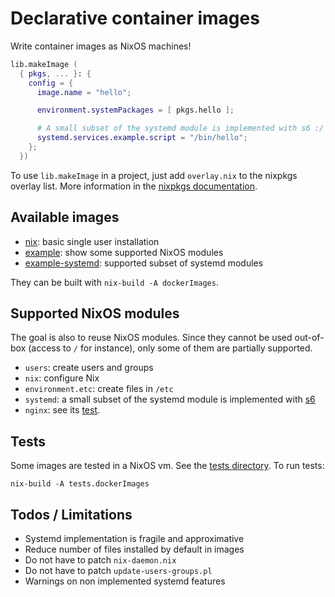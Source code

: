 # Declarative container images

Write container images as NixOS machines!

```nix
lib.makeImage (
  { pkgs, ... }: {
    config = {
      image.name = "hello";

      environment.systemPackages = [ pkgs.hello ];

      # A small subset of the systemd module is implemented with s6 :/
      systemd.services.example.script = "/bin/hello";
    };
  })
```

To use `lib.makeImage` in a project, just add `overlay.nix` to the
nixpkgs overlay list. More information in the [nixpkgs
documentation](https://nixos.org/nixpkgs/manual/#sec-overlays-install).


## Available images

- [nix](images/nix.nix): basic single user installation
- [example](images/example.nix): show some supported NixOS modules
- [example-systemd](images/example-systemd.nix): supported subset of systemd modules

They can be built with `nix-build -A dockerImages`.


## Supported NixOS modules

The goal is also to reuse NixOS modules. Since they cannot be used
out-of-box (access to `/` for instance), only some of them are
partially supported.

- `users`: create users and groups
- `nix`: configure Nix
- `environment.etc`: create files in `/etc`
- `systemd`: a small subset of the systemd module is implemented with [s6](https://www.skarnet.org/software/s6/)
- `nginx`: see its [test](./tests/nginx.nix).


## Tests

Some images are tested in a NixOS vm. See the [tests directory](./tests).
To run tests:
```
nix-build -A tests.dockerImages
```


## Todos / Limitations

- Systemd implementation is fragile and approximative
- Reduce number of files installed by default in images
- Do not have to patch `nix-daemon.nix`
- Do not have to patch `update-users-groups.pl`
- Warnings on non implemented systemd features
